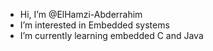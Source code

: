 -    Hi, I’m @ElHamzi-Abderrahim
-   I’m interested in Embedded systems
-   I’m currently learning embedded C and Java 

<!---
ElHamzi-Abderrahim/ElHamzi-Abderrahim is a ✨ special ✨ repository because its `README.md` (this file) appears on your GitHub profile.
You can click the Preview link to take a look at your changes.
--->
